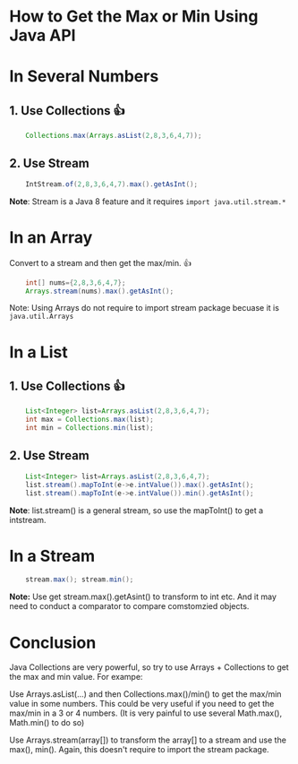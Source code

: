 # How to Get the Max or Min Using Java API

# In Several Numbers

## 1. Use Collections  👍

```java
	Collections.max(Arrays.asList(2,8,3,6,4,7));
```

## 2. Use Stream

```java
	IntStream.of(2,8,3,6,4,7).max().getAsInt();
```

**Note**: Stream is a Java 8 feature and it requires `import java.util.stream.*`

# In an Array

Convert to a stream and then get the max/min. 👍

```java
	int[] nums={2,8,3,6,4,7};
	Arrays.stream(nums).max().getAsInt();
```

Note: Using Arrays do not require to import stream package becuase it is  `java.util.Arrays`

# In a List

## 1. Use Collections 👍

```java
    List<Integer> list=Arrays.asList(2,8,3,6,4,7);
    int max = Collections.max(list);
    int min = Collections.min(list);
```

## 2. Use Stream

```java
    List<Integer> list=Arrays.asList(2,8,3,6,4,7);
    list.stream().mapToInt(e->e.intValue()).max().getAsInt();
    list.stream().mapToInt(e->e.intValue()).min().getAsInt();
```

**Note**: list.stream() is a general stream<T>, so use the mapToInt() to get a intstream.

# In a Stream

```java
	stream.max(); stream.min();
```

**Note:** Use get stream.max().getAsint() to transform to int etc. And it may need to conduct a comparator to compare comstomzied objects.

# Conclusion

Java Collections are very powerful, so try to use Arrays + Collections to get the max and min value. For exampe: 

Use Arrays.asList(...) and then Collections.max()/min() to get the max/min value in some numbers. This could be very useful if you need to get the max/min in a 3 or 4 numbers. (It is very painful to use several Math.max(), Math.min() to do so)

Use Arrays.stream(array[]) to transform the array[] to a stream and use the max(), min(). Again, this doesn't require to import the stream package. 